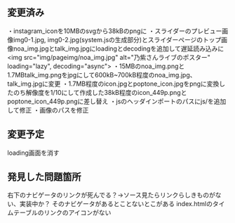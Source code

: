 


## 変更済み
・instagram_iconを10MBのsvgから38kBのpngに
・スライダーのプレビュー画像img0-1.jpg, img0-2.jpg(system.jsの生成部分)とスライダーページのトップ画像noa_img.jpgとtalk_img.jpgにloadingとdecodingを追加して遅延読み込みに
<img src="img/pageimg/noa_img.jpg" alt="乃紫さんライブのポスター" loading="lazy", decoding="async">
・15MBのnoa_img.pngと1.7MBtalk_img.pngをjpgにして600kB~700kB程度のnoa_img.jpg、talk_img.jpgに変更
・1.7MB程度のicon.jpgとpoptone_icon.jpgをpngに変換したのち解像度を1/10にして作成した38kB程度のicon_449p.pngとpoptone_icon_449p.pngに差し替え
・jsのヘッダインポートのパスにjs/を追加して修正
・画像のパスを修正


## 変更予定
loading画面を消す


## 発見した問題箇所
右下のナビゲータのリンクが死んでる？→ソース見たらリンクらしきものがない、実装中か？
そのナビゲータがあるとことないとこがある
index.htmlのタイムテーブルのリンクのアイコンがない
